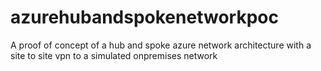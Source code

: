 # azurehubandspokenetworkpoc
A proof of concept of a hub and spoke azure network architecture with a site to site vpn to a simulated onpremises network

